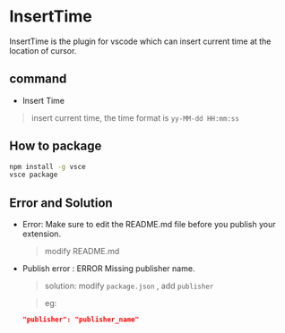 # InsertTime

InsertTime is the plugin for vscode which can insert current time at the location of cursor.

## command

* Insert Time

> insert current time, the time format is `yy-MM-dd HH:mm:ss`

## How to package

```sh
npm install -g vsce
vsce package
```


## Error and Solution


* Error: Make sure to edit the README.md file before you publish your extension.  

  > modify README.md  


* Publish error : ERROR Missing publisher name.  

  > solution: modify `package.json` , add `publisher`  

  >  eg:  
  ```json
  "publisher": "publisher_name"
  ```

